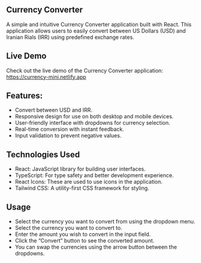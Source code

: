 ## Currency Converter

A simple and intuitive Currency Converter application built with React. This application allows users to easily convert between US Dollars (USD) and Iranian Rials (IRR) using predefined exchange rates.

## Live Demo

Check out the live demo of the Currency Converter application:
https://currency-mini.netlify.app

## Features:

- Convert between USD and IRR.
- Responsive design for use on both desktop and mobile devices.
- User-friendly interface with dropdowns for currency selection.
- Real-time conversion with instant feedback.
- Input validation to prevent negative values.

## Technologies Used

- React: JavaScript library for building user interfaces.
- TypeScript: For type safety and better development experience.
- React Icons: These are used to use icons in the application.
- Tailwind CSS: A utility-first CSS framework for styling.


## Usage

- Select the currency you want to convert from using the dropdown menu.
- Select the currency you want to convert to.
- Enter the amount you wish to convert in the input field.
- Click the “Convert” button to see the converted amount.
- You can swap the currencies using the arrow button between the dropdowns.
